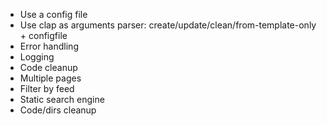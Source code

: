 - Use a config file
- Use clap as arguments parser: create/update/clean/from-template-only + configfile
- Error handling
- Logging
- Code cleanup
- Multiple pages
- Filter by feed
- Static search engine
- Code/dirs cleanup
